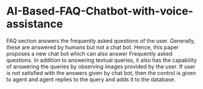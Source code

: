 # AI-Based-FAQ-Chatbot-with-voice-assistance
FAQ section answers the frequently asked questions of the user. Generally, these are answered by humans but not a chat bot. Hence, this paper proposes a new chat bot which can also answer Frequently asked questions. In addition to answering textual queries, it also has the capability of answering the queries by observing images provided by the user. If user is not satisfied with the answers given by chat bot, then the control is given to agent and agent replies to the query and adds it to the database.
